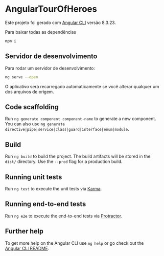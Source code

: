 # AngularTourOfHeroes

Este projeto foi gerado com [Angular CLI](https://github.com/angular/angular-cli) versão 8.3.23.

Para baixar todas as dependências
```bash
npm i
```

## Servidor de desenvolvimento
Para rodar um servidor de desenvolvimento:
```bash
ng serve --open
```
O aplicativo será recarregado automaticamente se você alterar qualquer um dos arquivos de origem.
 
## Code scaffolding

Run `ng generate component component-name` to generate a new component. You can also use `ng generate directive|pipe|service|class|guard|interface|enum|module`.

## Build

Run `ng build` to build the project. The build artifacts will be stored in the `dist/` directory. Use the `--prod` flag for a production build.

## Running unit tests

Run `ng test` to execute the unit tests via [Karma](https://karma-runner.github.io).

## Running end-to-end tests

Run `ng e2e` to execute the end-to-end tests via [Protractor](http://www.protractortest.org/).

## Further help

To get more help on the Angular CLI use `ng help` or go check out the [Angular CLI README](https://github.com/angular/angular-cli/blob/master/README.md).
